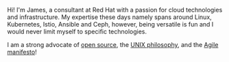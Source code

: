 Hi! I'm James, a consultant at Red Hat with a passion for cloud technologies and infrastructure. My expertise these days namely spans around Linux, Kubernetes, Istio, Ansible and Ceph, however, being versatile is fun and I would never limit myself to specific technologies.

I am a strong advocate of [open source](https://www.redhat.com/en/topics/open-source/what-is-open-source), the [UNIX philosophy](https://cscie2x.dce.harvard.edu/hw/ch01s06.html), and the [Agile manifesto](https://agilemanifesto.org)!
